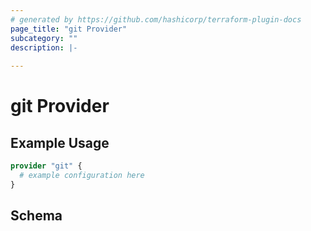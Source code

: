 ```yaml
---
# generated by https://github.com/hashicorp/terraform-plugin-docs
page_title: "git Provider"
subcategory: ""
description: |-
  
---
```


# git Provider



## Example Usage

```terraform
provider "git" {
  # example configuration here
}
```

<!-- schema generated by tfplugindocs -->
## Schema
